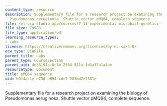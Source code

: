 ```yaml
---
content_type: resource
description: Supplementary file for a research project on examining the biology of
  Pseudomonas aeruginosa. Shuttle vector pMQ64, complete sequence.
file: /ol-ocw-studio-app/courses/7-13-experimental-microbial-genetics-fall-2008/b9f4ac1ee73de694cdc7283bd2e1381e_MIT7_13f08_lab27_pMQ64_sequence.pdf
file_size: 79983
file_type: application/pdf
learning_resource_types:
- Labs
license: https://creativecommons.org/licenses/by-nc-sa/4.0/
ocw_type: OCWFile
parent_title: Labs
parent_type: CourseSection
parent_uid: 4e55194a-0c3b-2934-821a-1d3a37a1a3ae
resourcetype: Document
title: pMQ64 sequence
uid: b9f4ac1e-e73d-e694-cdc7-283bd2e1381e
---
```

Supplementary file for a research project on examining the biology of Pseudomonas aeruginosa. Shuttle vector pMQ64, complete sequence.